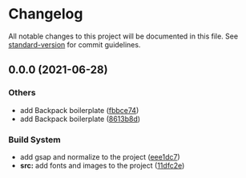 # Changelog

All notable changes to this project will be documented in this file. See [standard-version](https://github.com/conventional-changelog/standard-version) for commit guidelines.

## 0.0.0 (2021-06-28)


### Others

* add Backpack boilerplate ([fbbce74](https://github.com/divji/Backpack/commit/fbbce74b9d4793f151f88dff1a8c9c2d5a7a1bdf))
* add Backpack boilerplate ([8613b8d](https://github.com/divji/Backpack/commit/8613b8d5f910cf3be0cce710a83a1d7e47155666))


### Build System

* add gsap and normalize to the project ([eee1dc7](https://github.com/divji/Backpack/commit/eee1dc7b3f30940c074cfd51473974424487dfca))
* **src:** add fonts and images to the project ([11dfc2e](https://github.com/divji/Backpack/commit/11dfc2e161cc72a64ab2e4c1b97de24bf6ced393))
